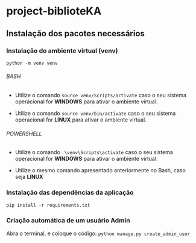 # project-biblioteKA

## Instalação dos pacotes necessários

### Instalação do ambiente virtual (venv)

`python -m venv venv`

###### BASH

- Utilize o comando `source venv/Scripts/activate` caso o seu sistema operacional for **WINDOWS** para ativar o ambiente virtual.

- Utilize o comando `source venv/bin/activate` caso o seu sistema operacional for **LINUX** para ativar o ambiente virtual.

###### POWERSHELL

- Utilize o comando `.\venv\Scripts\activate` caso o seu sistema operacional for **WINDOWS** para ativar o ambiente virtual.

- Utilize o mesmo comando apresentado anteriormente no Bash, caso seja **LINUX**

### Instalação das dependências da aplicação

`pip install -r requirements.txt`

### Criação automática de um usuário Admin

Abra o terminal, e coloque o código:
`python manage.py create_admin_user`
